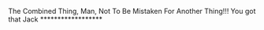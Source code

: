 The Combined Thing, Man, Not To Be Mistaken For Another Thing!!! You got that Jack ******************
